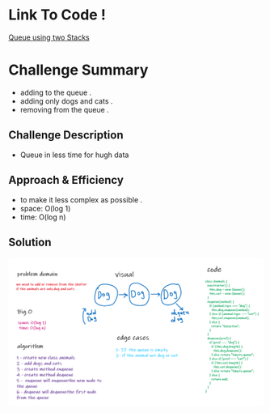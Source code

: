 # Link To Code !

[Queue using two Stacks ](https://github.com/IbrahimAljabr/data-structures-and-algorithms/blob/master/javascript/code-challenges/fifoAnimalShelter/fifo-animal-shelter.js)

# Challenge Summary

- adding to the queue .
- adding only dogs and cats .
- removing from the queue .

## Challenge Description

- Queue in less time for hugh data

## Approach & Efficiency

- to make it less complex as possible .
- space: O(log 1)
- time: O(log n)

## Solution

![Image](assats/code12.png)

